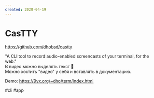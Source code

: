 ```yaml
---
created: 2020-04-19
---
```


# CasTTY

https://github.com/dhobsd/castty

"A CLI tool to record audio-enabled screencasts of your terminal, for the web."<br>
В видео можно выделять текст 🤯<br>
Можно хостить "видео" у себя и вставлять в документацию.

Demo: https://9vx.org/~dho/term/index.html

#cli #app
